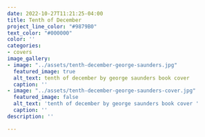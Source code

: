 ```yaml
---
date: 2022-10-27T11:21:25-04:00
title: Tenth of December
project_line_color: "#9879B0"
text_color: "#000000"
color: ''
categories:
- covers
image_gallery:
- image: "../assets/tenth-december-george-saunders.jpg"
  featured_image: true
  alt_text: tenth of december by george saunders book cover
  caption: ''
- image: "../assets/tenth-december-george-saunders-cover.jpg"
  featured_image: false
  alt_text: 'tenth of december by george saunders book cover '
  caption: ''
description: ''

---
```

